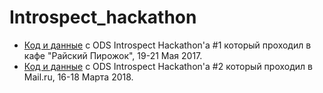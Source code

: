 # Introspect_hackathon
- [Код и данные](https://github.com/open-data-science/Introspect_hackathon/tree/master/hackathon_1_may_2017) с ODS Introspect Hackathon'а #1 который проходил в кафе "Райский Пирожок", 19-21 Мая 2017.
- [Код и данные](https://github.com/open-data-science/Introspect_hackathon/tree/master/hackathon_2_march_2018) с ODS Introspect Hackathon'а #2 который проходил в Mail.ru, 16-18 Марта 2018.
